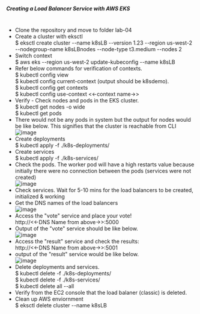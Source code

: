 ##### Creating a Load Balancer Service with AWS EKS <br/><br/>
* Clone the repository and move to folder lab-04 <br/>
* Create a cluster with eksctl <br/>
  $ eksctl create cluster --name k8sLB --version 1.23 --region us-west-2 --nodegroup-name k8sLBnodes --node-type t3.medium --nodes 2 <br/>
* Switch context <br/>
  $ aws eks --region us-west-2 update-kubeconfig --name k8sLB <br/>
* Refer below commands for verification of contexts.<br/> 
  $ kubectl config view <br/>
  $ kubectl config current-context (output should be k8sdemo). <br/>
  $ kubectl config get contexts <br/>
  $ kubectl config use-context <<-context name->> <br/>
* Verify - Check nodes and pods in the EKS cluster. <br/>
  $ kubectl get nodes -o wide <br/>
  $ kubectl get pods <br/>
* There would not be any pods in system but the output for nodes would be like below. This signifies that the cluster is reachable from CLI <br/>
  ![image](https://user-images.githubusercontent.com/92582005/203014906-d76dc9d2-8a56-4b60-b857-450a7907c172.png) <br/>
* Create deployments <br/>
  $ kubectl apply -f ./k8s-deployments/ <br/>
* Create services <br/>
  $ kubectl apply -f ./k8s-services/ <br/>
* Check the pods. The worker pod will have a high restarts value because initially there were no connection between the pods (services were not created) <br/>
  ![image](https://user-images.githubusercontent.com/92582005/203015881-ee0fb50f-96e7-4d0e-974b-2d07ceee4ce7.png) <br/>
* Check services. Wait for 5-10 mins for the load balancers to be created, initialized & working <br/>
* Get the DNS names of the load balancers <br/>
  ![image](https://user-images.githubusercontent.com/92582005/203016326-5be9c264-91c0-4485-ac7b-9d1a27e80eca.png) <br/>
* Access the "vote" service and place your vote! <br/>
  http://<<-DNS Name from above->>:5000 <br/>
* Output of the "vote" service should be like below. <br/>
  ![image](https://user-images.githubusercontent.com/92582005/203017190-35953dae-9864-4e3e-888c-3fad0e9ff496.png) <br/>
* Access the "result" service and check the results: <br/>
  http://<<-DNS Name from above->>:5001 <br/>
* output of the "result" service would be like below. <br/>
  ![image](https://user-images.githubusercontent.com/92582005/203017536-458ad56b-19b9-49de-b5ca-2da8d6f87a6a.png) <br/>
* Delete deployments and services. <br/>
  $ kubectl delete -f ./k8s-deployments/ <br/>
  $ kubectl delete -f ./k8s-services/ <br/>
  $ kubectl delete all --all <br/>
* Verify from the EC2 console that the load balaner (classic) is deleted. <br/>
* Clean up AWS enviornment <br/>
  $ eksctl delete cluster --name k8sLB <br/>
  
  


